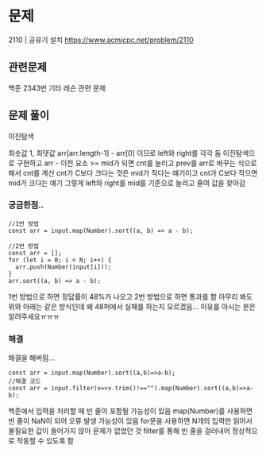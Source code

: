 # 문제

2110 | 공유기 설치
https://www.acmicpc.net/problem/2110

## 관련문제

백준 2343번 기타 레슨 관련 문제

## 문제 풀이

이진탐색

최솟값 1, 최댓값 arr[arr.length-1] - arr[0] 이므로 left와 right를 각각 둠
이진탐색으로 구현하고 arr - 이전 요소 >= mid가 되면 cnt를 늘리고 prev를 arr로 바꾸는 식으로 해서 cnt를 계산
cnt가 C보다 크다는 것은 mid가 작다는 얘기이고 cnt가 C보다 작으면 mid가 크다는 얘기
그렇게 left와 right를 mid를 기준으로 늘리고 줄여 값을 찾아감

### 궁금한점..

```
//1번 방법
const arr = input.map(Number).sort((a, b) => a - b);

//2번 방법
const arr = [];
for (let i = 0; i < N; i++) {
  arr.push(Number(input[i]));
}
arr.sort((a, b) => a - b);
```

1번 방법으로 하면 정답률이 48%가 나오고 2번 방법으로 하면 통과를 함
아무리 봐도 위와 아래는 같은 방식인데 왜 48퍼에서 실패를 하는지 모르겠음...
이유를 아시는 분은 알려주세요ㅠㅠㅠ

### 해결

해결을 해버림...

```
const arr = input.map(Number).sort((a,b)=>a-b);
//해결 코드
const arr = input.filter(v=>v.trim()!=="").map(Number).sort((a,b)=>a-b);
```

백준에서 입력을 처리할 때 빈 줄이 포함될 가능성이 있음
map(Number)를 사용하면 빈 줄이 NaN이 되어 오류 발생 가능성이 있음
for문을 사용하면 N개의 입력만 읽어서 불필요한 값이 들어가지 않아 문제가 없었던 것
filter를 통해 빈 줄을 걸러내어 정상적으로 작동할 수 있도록 함
